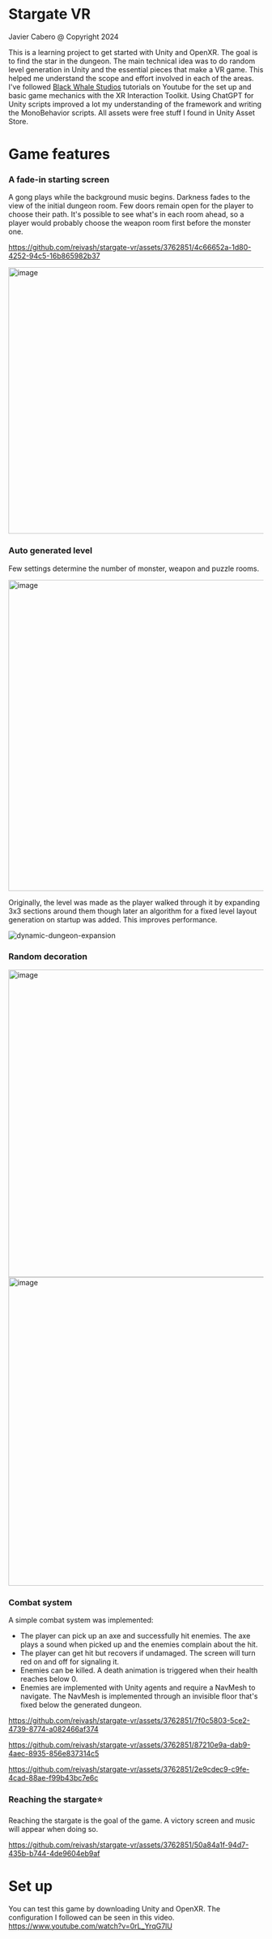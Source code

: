 # Stargate VR
Javier Cabero @ Copyright 2024

This is a learning project to get started with Unity and OpenXR. The goal is to find the star in the dungeon. The main technical idea was to do random level generation in Unity and the essential pieces that make a VR game. This helped me understand the scope and effort involved in each of the areas. I've followed [Black Whale Studios](https://www.youtube.com/watch?v=0rL_YrqG7lU) tutorials on Youtube for the set up and basic game mechanics with the XR Interaction Toolkit. Using ChatGPT for Unity scripts improved a lot my understanding of the framework and writing the MonoBehavior scripts. All assets were free stuff I found in Unity Asset Store.

# Game features

### A fade-in starting screen
A gong plays while the background music begins. Darkness fades to the view of the initial dungeon room. Few doors remain open for the player to choose their path. It's possible to see what's in each room ahead, so a player would probably choose the weapon room first before the monster one.

https://github.com/reivash/stargate-vr/assets/3762851/4c66652a-1d80-4252-94c5-16b865982b37

<img width="525" alt="image" src="https://github.com/reivash/stargate-vr/assets/3762851/f8d6f1dc-f1d3-44fd-bfdc-a9a987b42bf6">

### Auto generated level
Few settings determine the number of monster, weapon and puzzle rooms.

<img width="613" alt="image" src="https://github.com/reivash/stargate-vr/assets/3762851/bfa494c5-6716-491d-9c0b-ac89fac7f037">

Originally, the level was made as the player walked through it by expanding 3x3 sections around them though later an algorithm for a fixed level layout generation on startup was added. This improves performance.

![dynamic-dungeon-expansion](https://github.com/reivash/stargate-vr/assets/3762851/055b2734-8b2e-40cf-b2af-40234433a85a)

### Random decoration
<img width="606" alt="image" src="https://github.com/reivash/stargate-vr/assets/3762851/14e1986b-1816-4fe7-a10f-36e645dd4a03">
<img width="608" alt="image" src="https://github.com/reivash/stargate-vr/assets/3762851/8d22cba6-ebde-42ba-95f0-85178f4f4460">

### Combat system
A simple combat system was implemented:
- The player can pick up an axe and successfully hit enemies. The axe plays a sound when picked up and the enemies complain about the hit.
- The player can get hit but recovers if undamaged. The screen will turn red on and off for signaling it.
- Enemies can be killed. A death animation is triggered when their health reaches below 0.
- Enemies are implemented with Unity agents and require a NavMesh to navigate. The NavMesh is implemented through an invisible floor that's fixed below the generated dungeon.

https://github.com/reivash/stargate-vr/assets/3762851/7f0c5803-5ce2-4739-8774-a082466af374

https://github.com/reivash/stargate-vr/assets/3762851/87210e9a-dab9-4aec-8935-856e837314c5

https://github.com/reivash/stargate-vr/assets/3762851/2e9cdec9-c9fe-4cad-88ae-f99b43bc7e6c

### Reaching the stargate⭐
Reaching the stargate is the goal of the game. A victory screen and music will appear when doing so. 

https://github.com/reivash/stargate-vr/assets/3762851/50a84a1f-94d7-435b-b744-4de9604eb9af

# Set up
You can test this game by downloading Unity and OpenXR. The configuration I followed can be seen in this video. https://www.youtube.com/watch?v=0rL_YrqG7lU



